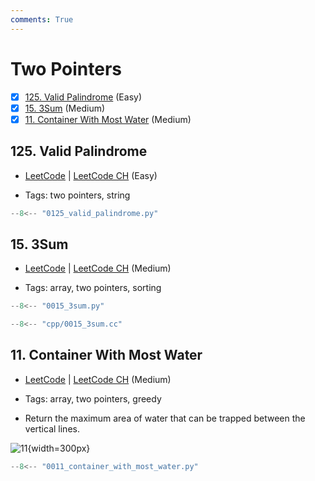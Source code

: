 ```yaml
---
comments: True
---
```


# Two Pointers

- [x] [125. Valid Palindrome](https://leetcode.cn/problems/valid-palindrome/) (Easy)
- [x] [15. 3Sum](https://leetcode.cn/problems/3sum/) (Medium)
- [x] [11. Container With Most Water](https://leetcode.cn/problems/container-with-most-water/) (Medium)

## 125. Valid Palindrome

-   [LeetCode](https://leetcode.com/problems/valid-palindrome/) | [LeetCode CH](https://leetcode.cn/problems/valid-palindrome/) (Easy)

-   Tags: two pointers, string

```python title="125. Valid Palindrome - Python Solution"
--8<-- "0125_valid_palindrome.py"
```

## 15. 3Sum

-   [LeetCode](https://leetcode.com/problems/3sum/) | [LeetCode CH](https://leetcode.cn/problems/3sum/) (Medium)

-   Tags: array, two pointers, sorting

```python title="15. 3Sum - Python Solution"
--8<-- "0015_3sum.py"
```

```cpp title="15. 3Sum - C++ Solution"
--8<-- "cpp/0015_3sum.cc"
```

## 11. Container With Most Water

-   [LeetCode](https://leetcode.com/problems/container-with-most-water/) | [LeetCode CH](https://leetcode.cn/problems/container-with-most-water/) (Medium)

-   Tags: array, two pointers, greedy
-   Return the maximum area of water that can be trapped between the vertical lines.

![11](https://s3-lc-upload.s3.amazonaws.com/uploads/2018/07/17/question_11.jpg){width=300px}

```python title="11. Container With Most Water - Python Solution"
--8<-- "0011_container_with_most_water.py"
```
